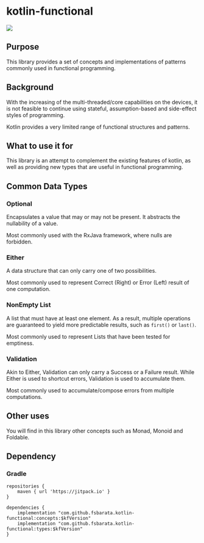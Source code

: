 # kotlin-functional

[![](https://jitpack.io/v/fsbarata/kotlin-functional.svg)](https://jitpack.io/#fsbarata/kotlin-functional)

## Purpose

This library provides a set of concepts and implementations of patterns commonly used in functional programming.

## Background

With the increasing of the multi-threaded/core capabilities on the devices,
it is not feasible to continue using stateful, assumption-based and side-effect styles of programming.

Kotlin provides a very limited range of functional structures and patterns.

## What to use it for

This library is an attempt to complement the existing features of kotlin,
as well as providing new types that are useful in functional programming.

## Common Data Types

### Optional
Encapsulates a value that may or may not be present.
It abstracts the nullability of a value.

Most commonly used with the RxJava framework, where nulls are forbidden.

### Either

A data structure that can only carry one of two possibilities.

Most commonly used to represent Correct (Right) or Error (Left) result of one computation.

### NonEmpty List

A list that must have at least one element.
As a result, multiple operations are guaranteed to yield more predictable results,
such as `first()` or `last()`.

Most commonly used to represent Lists that have been tested for emptiness.

### Validation

Akin to Either, Validation can only carry a Success or a Failure result.
While Either is used to shortcut errors, Validation is used to accumulate them.

Most commonly used to accumulate/compose errors from multiple computations.


## Other uses

You will find in this library other concepts such as Monad, Monoid and Foldable.


## Dependency
### Gradle

```
repositories {
	maven { url 'https://jitpack.io' }
}

dependencies {
    implementation "com.github.fsbarata.kotlin-functional:concepts:$kfVersion"
    implementation "com.github.fsbarata.kotlin-functional:types:$kfVersion"
}
```

